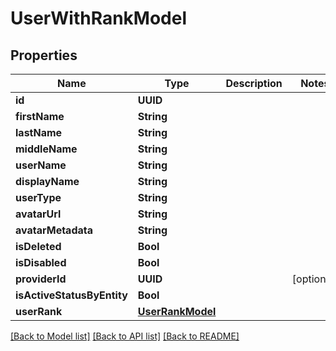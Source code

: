 # UserWithRankModel

## Properties
Name | Type | Description | Notes
------------ | ------------- | ------------- | -------------
**id** | **UUID** |  | 
**firstName** | **String** |  | 
**lastName** | **String** |  | 
**middleName** | **String** |  | 
**userName** | **String** |  | 
**displayName** | **String** |  | 
**userType** | **String** |  | 
**avatarUrl** | **String** |  | 
**avatarMetadata** | **String** |  | 
**isDeleted** | **Bool** |  | 
**isDisabled** | **Bool** |  | 
**providerId** | **UUID** |  | [optional] 
**isActiveStatusByEntity** | **Bool** |  | 
**userRank** | [**UserRankModel**](UserRankModel.md) |  | 

[[Back to Model list]](../README.md#documentation-for-models) [[Back to API list]](../README.md#documentation-for-api-endpoints) [[Back to README]](../README.md)


